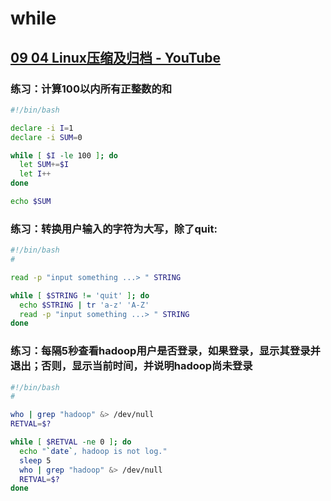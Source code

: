 # while

## [09 04 Linux压缩及归档 - YouTube](https://www.youtube.com/watch?v=3KiFY42wKB0)

### 练习：计算100以内所有正整数的和

```bash
#!/bin/bash

declare -i I=1
declare -i SUM=0

while [ $I -le 100 ]; do
  let SUM+=$I
  let I++
done

echo $SUM
```

### 练习：转换用户输入的字符为大写，除了quit:

```bash
#!/bin/bash
#

read -p "input something ...> " STRING

while [ $STRING != 'quit' ]; do
  echo $STRING | tr 'a-z' 'A-Z'
  read -p "input something ...> " STRING
done
```

### 练习：每隔5秒查看hadoop用户是否登录，如果登录，显示其登录并退出；否则，显示当前时间，并说明hadoop尚未登录

```bash
#!/bin/bash
#

who | grep "hadoop" &> /dev/null
RETVAL=$?

while [ $RETVAL -ne 0 ]; do
  echo "`date`, hadoop is not log."
  sleep 5
  who | grep "hadoop" &> /dev/null
  RETVAL=$?
done
```

